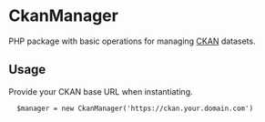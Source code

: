 # CkanManager

PHP package with basic operations for
managing [CKAN](https://github.com/ckan/ckan) datasets.

## Usage

Provide your CKAN base URL when instantiating.

```
  $manager = new CkanManager('https://ckan.your.domain.com')
```